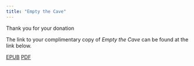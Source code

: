 ```yaml
---
title: "Empty the Cave"
---
```


Thank you for your donation

The link to your complimentary copy of _Empty the Cave_ can be found at the link below.

[EPUB](</thanks/b179ku9tm9m8rnw0f5ikf07tshbmxoj7/Empty the Cave Awaken the SparkN242.epub>)
[PDF](</thanks/b179ku9tm9m8rnw0f5ikf07tshbmxoj7/Empty the Cave Revised.pdf>)
